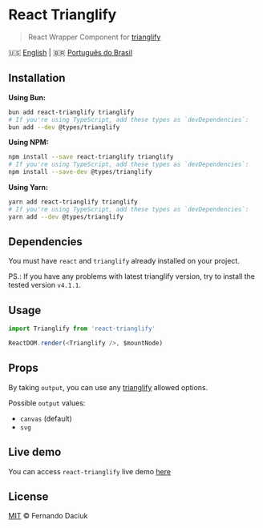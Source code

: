# React Trianglify

> React Wrapper Component for [trianglify][trianglify-url]

:us: [English][en-docs] | :brazil: [Português do Brasil][pt-br-docs]

## Installation

**Using Bun:**

```sh
bun add react-trianglify trianglify
# If you're using TypeScript, add these types as `devDependencies`:
bun add --dev @types/trianglify
```

**Using NPM:**

```sh
npm install --save react-trianglify trianglify
# If you're using TypeScript, add these types as `devDependencies`:
npm install --save-dev @types/trianglify
```

**Using Yarn:**

```sh
yarn add react-trianglify trianglify
# If you're using TypeScript, add these types as `devDependencies`:
yarn add --dev @types/trianglify
```

## Dependencies

You must have `react` and `trianglify` already installed on your project.

PS.: If you have any problems with latest trianglify version, try to install the tested version `v4.1.1`.

## Usage

```js
import Trianglify from 'react-trianglify'

ReactDOM.render(<Trianglify />, $mountNode)
```

## Props

By taking `output`, you can use any [trianglify][trianglify-url-options] allowed options.

Possible `output` values:

- `canvas` (default)
- `svg`

## Live demo

You can access `react-trianglify` live demo [here][demo-url]

## License

[MIT][license-url] &copy; Fernando Daciuk

[trianglify-url]: https://github.com/qrohlf/trianglify
[trianglify-url-options]: https://github.com/qrohlf/trianglify#-configuration
[demo-url]: https://react-trianglify.vercel.app/
[license-url]: https://github.com/fdaciuk/licenses/blob/master/MIT-LICENSE.md
[en-docs]: /README.md
[pt-br-docs]: /docs/pt-br.md

